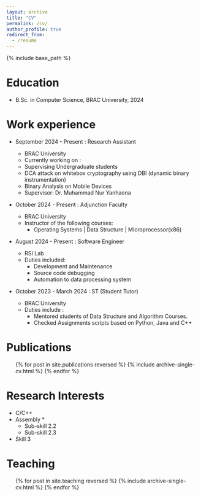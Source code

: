 ```yaml
---
layout: archive
title: "CV"
permalink: /cv/
author_profile: true
redirect_from:
  - /resume
---
```


{% include base_path %}

Education
======
* B.Sc. in Computer Science, BRAC University, 2024

Work experience
======
* September 2024 - Present : Research Assistant
  * BRAC University
  *  Currently working on :
    * Supervising Undergraduate students 
    * DCA attack on whitebox cryptography using DBI (dynamic binary instrumentation)
    * Binary Analysis on Mobile Devices
  * Supervisor: Dr. Muhammad Nur Yanhaona

* October 2024 - Present : Adjunction Faculty
  * BRAC University
  * Instructor of the following courses:
    * Operating Systems | Data Structure | Microprocessor(x86)

* August 2024 - Present : Software Engineer
  * RSI Lab
  * Duties included:
    * Development and Maintenance
    * Source code debugging
    * Automation to data processing system
 
* October 2023 - March 2024 : ST (Student Tutor)
  * BRAC University
  * Duties include :
    * Mentored students of Data Structure and Algorithm Courses.
    * Checked Assignments scripts based on Python, Java and C++

Publications
======
  <ul>{% for post in site.publications reversed %}
    {% include archive-single-cv.html %}
  {% endfor %}</ul>
  
Research Interests
======
* C/C++
* Assembly
  * 
  * Sub-skill 2.2
  * Sub-skill 2.3
* Skill 3

  
Teaching
======
  <ul>{% for post in site.teaching reversed %}
    {% include archive-single-cv.html %}
  {% endfor %}</ul>
  

